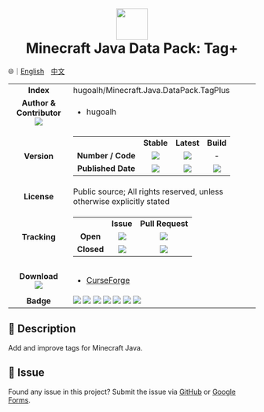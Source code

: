 # <div align="center"><img src="" height="64px;" /><br />Minecraft Java Data Pack: Tag+</div>

🌐｜[English](./README.md)　[中文](./README.zh-hant.md)

<table>
  <tr>
    <td align="center"><strong>Index</strong></td>
    <td>hugoalh/Minecraft.Java.DataPack.TagPlus</td>
  </tr>
  <tr>
    <td align="center">
      <strong>Author & Contributor</strong><br />
      <img src="https://img.shields.io/github/contributors/hugoalh/Minecraft.Java.DataPack.TagPlus?color=000000&label=%20" />
    </td>
    <td>
      <ul>
        <li>hugoalh</li>
      </ul>
    </td>
  </tr>
  <tr>
    <td align="center"><strong>Version</strong></td>
    <td>
      <table>
        <tr align="center">
          <td></td>
          <td><strong>Stable</strong></td>
          <td><strong>Latest</strong></td>
          <td><strong>Build</strong></td>
        </tr>
        <tr align="center">
          <td><strong>Number / Code</strong></td>
          <td><img src="https://img.shields.io/github/release/hugoalh/Minecraft.Java.DataPack.TagPlus?color=000000&label=%20" /></td>
          <td><img src="https://img.shields.io/github/release/hugoalh/Minecraft.Java.DataPack.TagPlus?include_prereleases&color=000000&label=%20" /></td>
          <td>-</td>
        </tr>
        <tr align="center">
          <td><strong>Published Date</strong></td>
          <td><img src="https://img.shields.io/github/release-date/hugoalh/Minecraft.Java.DataPack.TagPlus?color=000000&label=%20" /></td>
          <td><img src="https://img.shields.io/github/release-date-pre/hugoalh/Minecraft.Java.DataPack.TagPlus?color=000000&label=%20" /></td>
          <td><img src="https://img.shields.io/github/last-commit/hugoalh/Minecraft.Java.DataPack.TagPlus/master?color=000000&label=%20" /></td>
        </tr>
      </table>
    </td>
  </tr>
  <tr>
    <td align="center"><strong>License</strong></td>
    <td>Public source; All rights reserved, unless otherwise explicitly stated</td>
  </tr>
  <tr>
    <td align="center"><strong>Tracking</strong></td>
    <td>
      <table>
        <tr align="center">
          <td></td>
          <td><strong>Issue</strong></td>
          <td><strong>Pull Request</strong></td>
        </tr>
        <tr align="center">
          <td><strong>Open</strong></td>
          <td><img src="https://img.shields.io/github/issues-raw/hugoalh/Minecraft.Java.DataPack.TagPlus?color=000000&label=%20" /></td>
          <td><img src="https://img.shields.io/github/issues-pr-raw/hugoalh/Minecraft.Java.DataPack.TagPlus?color=000000&label=%20" /></td>
        </tr>
        <tr align="center">
          <td><strong>Closed</strong></td>
          <td><img src="https://img.shields.io/github/issues-closed-raw/hugoalh/Minecraft.Java.DataPack.TagPlus?color=000000&label=%20" /></td>
          <td><img src="https://img.shields.io/github/issues-pr-closed-raw/hugoalh/Minecraft.Java.DataPack.TagPlus?color=000000&label=%20" /></td>
        </tr>
      </table>
    </td>
  </tr>
  <tr>
    <td align="center">
      <strong>Download</strong><br />
      <img src="https://img.shields.io/github/downloads/hugoalh/Minecraft.Java.DataPack.TagPlus/total?color=000000&label=%20" />
    </td>
    <td>
      <ul>
        <li><a href="https://www.curseforge.com/minecraft/customization/tagplus">CurseForge</a></li>
      </ul>
    </td>
  </tr>
  <tr>
    <td align="center"><strong>Badge</strong></td>
    <td>
      <img src="https://img.shields.io/github/languages/count/hugoalh/Minecraft.Java.DataPack.TagPlus?logo=github" />
      <img src="https://img.shields.io/github/languages/top/hugoalh/Minecraft.Java.DataPack.TagPlus?logo=github" />
      <img src="https://img.shields.io/github/languages/code-size/hugoalh/Minecraft.Java.DataPack.TagPlus?logo=github" />
      <img src="https://img.shields.io/github/repo-size/hugoalh/Minecraft.Java.DataPack.TagPlus?logo=github" />
      <img src="https://img.shields.io/github/watchers/hugoalh/Minecraft.Java.DataPack.TagPlus?logo=github" />
      <img src="https://img.shields.io/github/stars/hugoalh/Minecraft.Java.DataPack.TagPlus?logo=github" />
      <img src="https://img.shields.io/github/forks/hugoalh/Minecraft.Java.DataPack.TagPlus?logo=github" />
    </td>
  </tr>
</table>

## 📜 Description

Add and improve tags for Minecraft Java.

## 🐛 Issue

Found any issue in this project? Submit the issue via [GitHub](https://github.com/hugoalh/Minecraft.Java.DataPack.TagPlus/issues) or [Google Forms](https://goo.gl/forms/yoecFL5qJYVl2d0i2).

